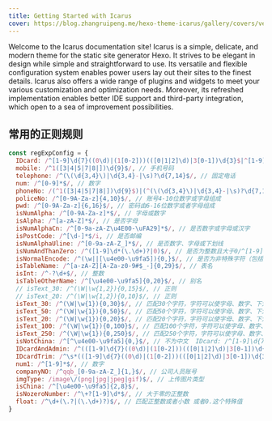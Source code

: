 ```yaml
---
title: Getting Started with Icarus
cover: https://blog.zhangruipeng.me/hexo-theme-icarus/gallery/covers/vector_landscape_1.svg
---
```

Welcome to the Icarus documentation site! Icarus is a simple, delicate, and modern theme for the static site generator Hexo. It strives to be elegant in design while simple and straightforward to use. Its versatile and flexible configuration system enables power users lay out their sites to the finest details. Icarus also offers a wide range of plugins and widgets to meet your various customization and optimization needs. Moreover, its refreshed implementation enables better IDE support and third-party integration, which open to a sea of improvement possibilities.

<!--more-->
## 常用的正则规则
```javascript
const regExpConfig = {
  IDcard: /^[1-9]\d{7}((0\d)|(1[0-2]))(([0|1|2]\d)|3[0-1])\d{3}$|^[1-9]\d{5}[1-9]\d{3}((0\d)|(1[0-2]))(([0|1|2]\d)|3[0-1])\d{3}([0-9]|X)$/, // 身份证
  mobile: /^1([3|4|5|7|8|])\d{9}$/, // 手机号码
  telephone: /^(\(\d{3,4}\)|\d{3,4}-|\s)?\d{7,14}$/, // 固定电话
  num: /^[0-9]*$/, // 数字
  phoneNo: /(^1([3|4|5|7|8|])\d{9}$)|(^(\(\d{3,4}\)|\d{3,4}-|\s)?\d{7,14}$)/, // 电话或者手机
  policeNo: /^[0-9A-Za-z]{4,10}$/, // 账号4-10位数字或字母组成
  pwd: /^[0-9A-Za-z]{6,16}$/, // 密码由6-16位数字或者字母组成
  isNumAlpha: /^[0-9A-Za-z]*$/, // 字母或数字
  isAlpha: /^[a-zA-Z]*$/, // 是否字母
  isNumAlphaCn: /^[0-9a-zA-Z\u4E00-\uFA29]*$/, // 是否数字或字母或汉字
  isPostCode: /^[\d-]*$/i, // 是否邮编
  isNumAlphaUline: /^[0-9a-zA-Z_]*$/, // 是否数字、字母或下划线
  isNumAndThanZero: /^([1-9]\d*(\.\d+)?|0)$/, // 是否为整数且大于0/^[1-9]\d*(\.\d+)?$/
  isNormalEncode: /^(\w||[\u4e00-\u9fa5]){0,}$/, // 是否为非特殊字符（包括数字字母下划线中文）
  isTableName: /^[a-zA-Z][A-Za-z0-9#$_-]{0,29}$/, // 表名
  isInt: /^-?\d+$/, // 整数
  isTableOtherName: /^[\u4e00-\u9fa5]{0,20}$/, // 别名
  // isText_30: /^(\W|\w{1,2}){0,15}$/, // 正则
  // isText_20: /^(\W|\w{1,2}){0,10}$/, // 正则
  isText_30: /^(\W|\w{1}){0,30}$/, // 匹配30个字符，字符可以使字母、数字、下划线、非字母，一个汉字算1个字符
  isText_50: /^(\W|\w{1}){0,50}$/, // 匹配50个字符，字符可以使字母、数字、下划线、非字母，一个汉字算1个字符
  isText_20: /^(\W|\w{1}){0,20}$/, // 匹配20个字符，字符可以使字母、数字、下划线、非字母，一个汉字算1个字符
  isText_100: /^(\W|\w{1}){0,100}$/, // 匹配100个字符，字符可以使字母、数字、下划线、非字母，一个汉字算1个字符
  isText_250: /^(\W|\w{1}){0,250}$/, // 匹配250个字符，字符可以使字母、数字、下划线、非字母，一个汉字算1个字符
  isNotChina: /^[^\u4e00-\u9fa5]{0,}$/, // 不为中文  IDcard: /^[1-9]\d{7}((0\d)|(1[0-2]))(([0|1|2]\d)|3[0-1])\d{3}$|^[1-9]\d{5}[1-9]\d{3}((0\d)|(1[0-2]))(([0|1|2]\d)|3[0-1])\d{3}([0-9]|X)$/, // 身份证
  IDcardAndAdmin: /^(([1-9]\d{7}((0\d)|(1[0-2]))(([0|1|2]\d)|3[0-1])\d{3}$|^[1-9]\d{5}[1-9]\d{3}((0\d)|(1[0-2]))(([0|1|2]\d)|3[0-1])\d{3}([0-9]|X))|(admin))$/, // 身份证或者是admin账号
  IDcardTrim: /^\s*(([1-9]\d{7}((0\d)|(1[0-2]))(([0|1|2]\d)|3[0-1])\d{3})|([1-9]\d{5}[1-9]\d{3}((0\d)|(1[0-2]))(([0|1|2]\d)|3[0-1])\d{3}([0-9]|X))|(admin))\s*$/, // 身份证
  num1: /^[1-9]*$/, // 数字
  companyNO: /^qqb_[0-9a-zA-Z_]{1,}$/, // 公司人员账号
  imgType: /image\/(png|jpg|jpeg|gif)$/, // 上传图片类型
  isChina: /^[\u4e00-\u9fa5]{2,8}$/,
  isNozeroNumber: /^\+?[1-9]\d*$/, // 大于零的正整数
  float: /^\d+(\.?|(\.\d+)?)$/, // 匹配正整数或者小数 或者0.这个特殊值
}
```

